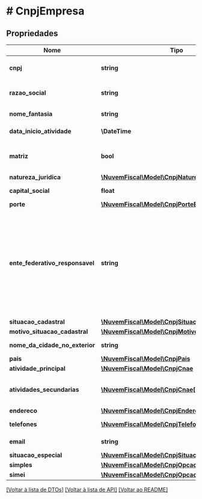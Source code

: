 # # CnpjEmpresa

## Propriedades

Nome | Tipo | Descrição | Comentários
------------ | ------------- | ------------- | -------------
**cnpj** | **string** | Número de inscrição do CNPJ. | [optional]
**razao_social** | **string** | Nome empresarial da pessoa jurídica. | [optional]
**nome_fantasia** | **string** | Corresponde ao nome fantasia. | [optional]
**data_inicio_atividade** | **\DateTime** | Data de início da atividade. | [optional]
**matriz** | **bool** | Indicador de matriz/filial:  * &#x60;true&#x60; - É matriz  * &#x60;false&#x60; - É filial | [optional]
**natureza_juridica** | [**\NuvemFiscal\Model\CnpjNaturezaJuridica**](CnpjNaturezaJuridica.md) |  | [optional]
**capital_social** | **float** | Capital social da empresa. | [optional]
**porte** | [**\NuvemFiscal\Model\CnpjPorteEmpresa**](CnpjPorteEmpresa.md) |  | [optional]
**ente_federativo_responsavel** | **string** | O ente federativo responsável é preenchido para os casos de órgãos e  entidades do grupo de natureza jurídica 1XXX. Para as demais naturezas,  este atributo fica em branco. | [optional]
**situacao_cadastral** | [**\NuvemFiscal\Model\CnpjSituacaoCadastral**](CnpjSituacaoCadastral.md) |  | [optional]
**motivo_situacao_cadastral** | [**\NuvemFiscal\Model\CnpjMotivoSituacaoCadastral**](CnpjMotivoSituacaoCadastral.md) |  | [optional]
**nome_da_cidade_no_exterior** | **string** | Nome da cidade no exterior. | [optional]
**pais** | [**\NuvemFiscal\Model\CnpjPais**](CnpjPais.md) |  | [optional]
**atividade_principal** | [**\NuvemFiscal\Model\CnpjCnae**](CnpjCnae.md) |  | [optional]
**atividades_secundarias** | [**\NuvemFiscal\Model\CnpjCnae[]**](CnpjCnae.md) | Atividades econômicas secundárias do estabelecimento. | [optional]
**endereco** | [**\NuvemFiscal\Model\CnpjEndereco**](CnpjEndereco.md) |  | [optional]
**telefones** | [**\NuvemFiscal\Model\CnpjTelefone[]**](CnpjTelefone.md) | Telefones do estabelecimento. | [optional]
**email** | **string** | E-mail do contribuinte. | [optional]
**situacao_especial** | [**\NuvemFiscal\Model\CnpjSituacaoEspecial**](CnpjSituacaoEspecial.md) |  | [optional]
**simples** | [**\NuvemFiscal\Model\CnpjOpcaoSimples**](CnpjOpcaoSimples.md) |  | [optional]
**simei** | [**\NuvemFiscal\Model\CnpjOpcaoSimei**](CnpjOpcaoSimei.md) |  | [optional]

[[Voltar à lista de DTOs]](../../README.md#models) [[Voltar à lista de API]](../../README.md#endpoints) [[Voltar ao README]](../../README.md)
